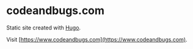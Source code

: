 # codeandbugs.com

Static site created with [Hugo](https://gohugo.io/).

Visit [https://www.codeandbugs.com](https://www.codeandbugs.com).

